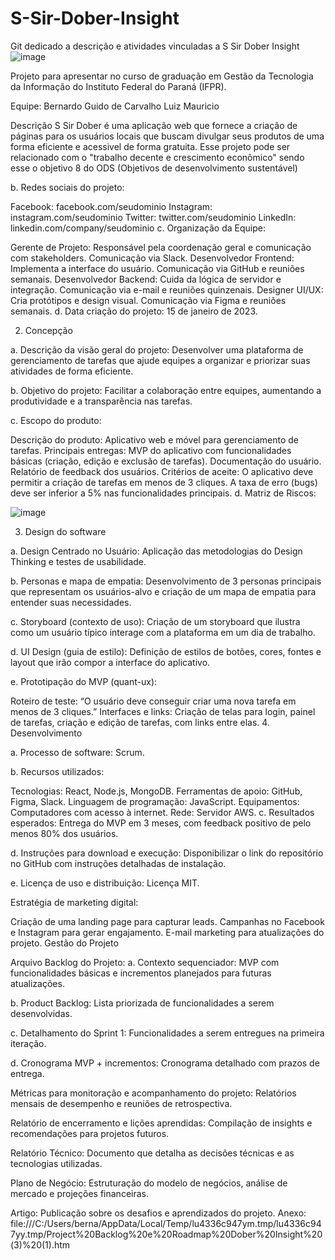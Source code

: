 # S-Sir-Dober-Insight
Git dedicado a descrição e atividades vinculadas a
S Sir Dober Insight
![image](https://github.com/user-attachments/assets/481e56ab-6b0d-48fe-914b-c6c120973c01)




Projeto para apresentar no curso de graduação em Gestão da Tecnologia da Informação do Instituto Federal do Paraná (IFPR).

Equipe:
Bernardo Guido de Carvalho
Luiz Mauricio

Descrição
S Sir Dober é uma aplicação web que fornece a criação de páginas para os usuários locais que buscam divulgar seus produtos de uma forma eficiente e acessivel de forma gratuita. Esse projeto pode ser relacionado com o "trabalho decente e crescimento econômico" sendo esse o objetivo 8 do ODS (Objetivos de desenvolvimento sustentável)

b. Redes sociais do projeto:

Facebook: facebook.com/seudominio
Instagram: instagram.com/seudominio
Twitter: twitter.com/seudominio
LinkedIn: linkedin.com/company/seudominio
c. Organização da Equipe:

Gerente de Projeto: Responsável pela coordenação geral e comunicação com stakeholders. Comunicação via Slack.
Desenvolvedor Frontend: Implementa a interface do usuário. Comunicação via GitHub e reuniões semanais.
Desenvolvedor Backend: Cuida da lógica de servidor e integração. Comunicação via e-mail e reuniões quinzenais.
Designer UI/UX: Cria protótipos e design visual. Comunicação via Figma e reuniões semanais.
d. Data criação do projeto: 15 de janeiro de 2023.

2. Concepção

a. Descrição da visão geral do projeto: Desenvolver uma plataforma de gerenciamento de tarefas que ajude equipes a organizar e priorizar suas atividades de forma eficiente.

b. Objetivo do projeto: Facilitar a colaboração entre equipes, aumentando a produtividade e a transparência nas tarefas.

c. Escopo do produto:

Descrição do produto: Aplicativo web e móvel para gerenciamento de tarefas.
Principais entregas:
MVP do aplicativo com funcionalidades básicas (criação, edição e exclusão de tarefas).
Documentação do usuário.
Relatório de feedback dos usuários.
Critérios de aceite:
O aplicativo deve permitir a criação de tarefas em menos de 3 cliques.
A taxa de erro (bugs) deve ser inferior a 5% nas funcionalidades principais.
d. Matriz de Riscos:

![image](https://github.com/user-attachments/assets/ada36f72-cf06-42ac-844f-09248a3e7528)


3. Design do software

a. Design Centrado no Usuário: Aplicação das metodologias do Design Thinking e testes de usabilidade.

b. Personas e mapa de empatia: Desenvolvimento de 3 personas principais que representam os usuários-alvo e criação de um mapa de empatia para entender suas necessidades.

c. Storyboard (contexto de uso): Criação de um storyboard que ilustra como um usuário típico interage com a plataforma em um dia de trabalho.

d. UI Design (guia de estilo): Definição de estilos de botões, cores, fontes e layout que irão compor a interface do aplicativo.

e. Prototipação do MVP (quant-ux):

Roteiro de teste: “O usuário deve conseguir criar uma nova tarefa em menos de 3 cliques.”
Interfaces e links: Criação de telas para login, painel de tarefas, criação e edição de tarefas, com links entre elas.
4. Desenvolvimento

a. Processo de software: Scrum.

b. Recursos utilizados:

Tecnologias: React, Node.js, MongoDB.
Ferramentas de apoio: GitHub, Figma, Slack.
Linguagem de programação: JavaScript.
Equipamentos: Computadores com acesso à internet.
Rede: Servidor AWS.
c. Resultados esperados: Entrega do MVP em 3 meses, com feedback positivo de pelo menos 80% dos usuários.

d. Instruções para download e execução: Disponibilizar o link do repositório no GitHub com instruções detalhadas de instalação.

e. Licença de uso e distribuição: Licença MIT.

Estratégia de marketing digital:

Criação de uma landing page para capturar leads.
Campanhas no Facebook e Instagram para gerar engajamento.
E-mail marketing para atualizações do projeto.
Gestão do Projeto

Arquivo Backlog do Projeto: a. Contexto sequenciador: MVP com funcionalidades básicas e incrementos planejados para futuras atualizações.

b. Product Backlog: Lista priorizada de funcionalidades a serem desenvolvidas.

c. Detalhamento do Sprint 1: Funcionalidades a serem entregues na primeira iteração.

d. Cronograma MVP + incrementos: Cronograma detalhado com prazos de entrega.

Métricas para monitoração e acompanhamento do projeto: Relatórios mensais de desempenho e reuniões de retrospectiva.

Relatório de encerramento e lições aprendidas: Compilação de insights e recomendações para projetos futuros.

Relatório Técnico: Documento que detalha as decisões técnicas e as tecnologias utilizadas.

Plano de Negócio: Estruturação do modelo de negócios, análise de mercado e projeções financeiras.

Artigo: Publicação sobre os desafios e aprendizados do projeto.
Anexo:
file:///C:/Users/berna/AppData/Local/Temp/lu4336c947ym.tmp/lu4336c947yy.tmp/Project%20Backlog%20e%20Roadmap%20Dober%20Insight%20(3)%20(1).htm
